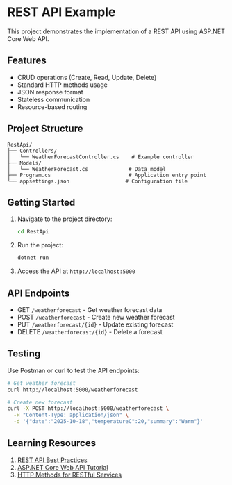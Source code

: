 # REST API Example

This project demonstrates the implementation of a REST API using ASP.NET Core Web API.

## Features

- CRUD operations (Create, Read, Update, Delete)
- Standard HTTP methods usage
- JSON response format
- Stateless communication
- Resource-based routing

## Project Structure

```
RestApi/
├── Controllers/
│   └── WeatherForecastController.cs    # Example controller
├── Models/
│   └── WeatherForecast.cs             # Data model
├── Program.cs                         # Application entry point
└── appsettings.json                  # Configuration file
```

## Getting Started

1. Navigate to the project directory:
   ```bash
   cd RestApi
   ```

2. Run the project:
   ```bash
   dotnet run
   ```

3. Access the API at `http://localhost:5000`

## API Endpoints

- GET `/weatherforecast` - Get weather forecast data
- POST `/weatherforecast` - Create new weather forecast
- PUT `/weatherforecast/{id}` - Update existing forecast
- DELETE `/weatherforecast/{id}` - Delete a forecast

## Testing

Use Postman or curl to test the API endpoints:

```bash
# Get weather forecast
curl http://localhost:5000/weatherforecast

# Create new forecast
curl -X POST http://localhost:5000/weatherforecast \
  -H "Content-Type: application/json" \
  -d '{"date":"2025-10-18","temperatureC":20,"summary":"Warm"}'
```

## Learning Resources

1. [REST API Best Practices](https://docs.microsoft.com/en-us/azure/architecture/best-practices/api-design)
2. [ASP.NET Core Web API Tutorial](https://docs.microsoft.com/en-us/aspnet/core/tutorials/first-web-api)
3. [HTTP Methods for RESTful Services](https://www.restapitutorial.com/lessons/httpmethods.html)